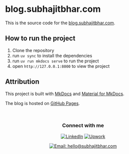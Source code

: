 # blog.subhajitbhar.com

This is the source code for the [blog.subhajitbhar.com](https://blog.subhajitbhar.com).

## How to run the project

1. Clone the repository
2. run `uv sync` to install the dependencies
3. run `uv run mkdocs serve` to run the project
4. open `http://127.0.0.1:8000` to view the project


## Attribution

This project is built with [MkDocs](https://www.mkdocs.org/) and [Material for MkDocs](https://squidfunk.github.io/mkdocs-material/).

The blog is hosted on [GitHub Pages](https://pages.github.com/).

<br> 

<div align="center">
<h3 >Connect with me</h3>

[![LinkedIn](https://img.shields.io/badge/LinkedIn-0077B5?style=for-the-badge&logo=linkedin&logoColor=white)](https://www.linkedin.com/in/subhajitbhar1/)
[![Upwork](https://img.shields.io/badge/Upwork-6FDA44?style=for-the-badge&logo=upwork&logoColor=white)](https://www.upwork.com/freelancers/subhajitbhar1)

<a href="mailto:hello@subhajitbhar.com"><img src="https://img.shields.io/badge/Email-hello%40subhajitbhar.com-000000?style=for-the-badge&logo=gmail&logoColor=white" alt="Email: hello@subhajitbhar.com" /></a>

</div>